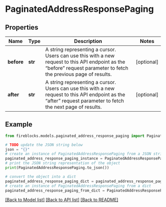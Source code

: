 # PaginatedAddressResponsePaging


## Properties

Name | Type | Description | Notes
------------ | ------------- | ------------- | -------------
**before** | **str** | A string representing a cursor. Users can use this with a new request to this API endpoint as the “before” request parameter to fetch the previous page of results. | [optional] 
**after** | **str** | A string representing a cursor. Users can use this with a new request to this API endpoint as the “after” request parameter to fetch the next page of results. | [optional] 

## Example

```python
from fireblocks.models.paginated_address_response_paging import PaginatedAddressResponsePaging

# TODO update the JSON string below
json = "{}"
# create an instance of PaginatedAddressResponsePaging from a JSON string
paginated_address_response_paging_instance = PaginatedAddressResponsePaging.from_json(json)
# print the JSON string representation of the object
print(PaginatedAddressResponsePaging.to_json())

# convert the object into a dict
paginated_address_response_paging_dict = paginated_address_response_paging_instance.to_dict()
# create an instance of PaginatedAddressResponsePaging from a dict
paginated_address_response_paging_from_dict = PaginatedAddressResponsePaging.from_dict(paginated_address_response_paging_dict)
```
[[Back to Model list]](../README.md#documentation-for-models) [[Back to API list]](../README.md#documentation-for-api-endpoints) [[Back to README]](../README.md)



